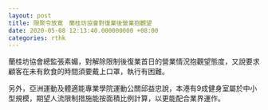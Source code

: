 ```yaml
---
layout: post
title: 限聚令放寛　蘭桂坊協會對復業後營業抱觀望
date: 2020-05-08 12:13:40.000000000 +08:00
categories: rthk
---
```


蘭桂坊協會總監張素媚，對解除限制後復業首日的營業情況抱觀望態度，又說要求顧客在未有飲食的時間須要戴上口罩，執行有困難。

另外，亞洲運動及體適能專業學院運動公關邱益忠說，本港有9成健身室屬於中小型規模，期望人流限制措施能按面積比例計算，以更能配合業界運作。
